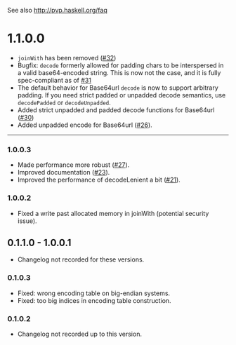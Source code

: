 See also http://pvp.haskell.org/faq

# 1.1.0.0

* `joinWith` has been removed ([#32](https://github.com/haskell/base64-bytestring/pull/32))
* Bugfix: `decode` formerly allowed for padding chars to be interspersed in a valid base64-encoded string. This is now not the case, and it is fully spec-compliant as of [#31](https://github.com/haskell/base64-bytestring/pull/31)
* The default behavior for Base64url `decode` is now to support arbitrary padding. If you need strict padded or unpadded decode semantics, use `decodePadded` or `decodeUnpadded`.
* Added strict unpadded and padded decode functions for Base64url ([#30](https://github.com/haskell/base64-bytestring/pull/30))
* Added unpadded encode for Base64url
  ([#26](https://github.com/haskell/base64-bytestring/pull/26)).

----

### 1.0.0.3

* Made performance more robust
  ([#27](https://github.com/haskell/base64-bytestring/pull/27)).
* Improved documentation
  ([#23](https://github.com/haskell/base64-bytestring/pull/23)).
* Improved the performance of decodeLenient a bit
  ([#21](https://github.com/haskell/base64-bytestring/pull/21)).

### 1.0.0.2

* Fixed a write past allocated memory in joinWith (potential security
  issue).

## 0.1.1.0 - 1.0.0.1

* Changelog not recorded for these versions.

### 0.1.0.3

*  Fixed: wrong encoding table on big-endian systems.
*  Fixed: too big indices in encoding table construction.

### 0.1.0.2

*  Changelog not recorded up to this version.
